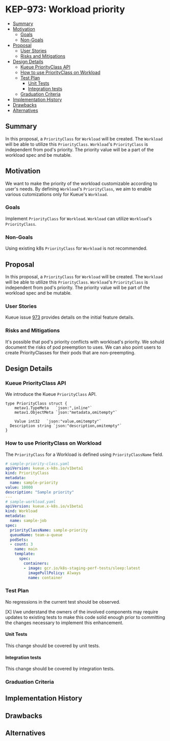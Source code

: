 # KEP-973: Workload priority

<!-- toc -->
- [Summary](#summary)
- [Motivation](#motivation)
  - [Goals](#goals)
  - [Non-Goals](#non-goals)
- [Proposal](#proposal)
  - [User Stories](#user-stories)
  - [Risks and Mitigations](#risks-and-mitigations)
- [Design Details](#design-details)
  - [Kueue PriorityClass API](#kueue-priorityclass-api)
  - [How to use PriorityClass on Workload](#how-to-use-priorityclass-on-workload)
  - [Test Plan](#test-plan)
    - [Unit Tests](#unit-tests)
    - [Integration tests](#integration-tests)
  - [Graduation Criteria](#graduation-criteria)
- [Implementation History](#implementation-history)
- [Drawbacks](#drawbacks)
- [Alternatives](#alternatives)
<!-- /toc -->

## Summary

In this proposal, a `PriorityClass` for `Workload` will be created.
The `Workload` will be able to utilize this `PriorityClass`.
`Workload`'s `PriorityClass` is independent from pod's priority.
The priority value will be a part of the workload spec and be mutable.

## Motivation

We want to make the priority of the workload customizable according to user's needs.
By defining `Workload`'s `PriorityClass`, we aim to enable various cutomizations only for Kueue's `Workload`.

### Goals

Implement `PriorityClass` for `Workload`.
`Workload` can utilize `Workload`'s `PriorityClass`.

### Non-Goals

Using existing k8s `PriorityClass` for `Workload` is not recommended.

## Proposal

In this proposal, a `PriorityClass` for `Workload` will be created.
The `Workload` will be able to utilize this `PriorityClass`.
`Workload`'s `PriorityClass` is independent from pod's priority.
The priority value will be part of the workload spec and be mutable.

<!--
This is where we get down to the specifics of what the proposal actually is.
This should have enough detail that reviewers can understand exactly what
you're proposing, but should not include things like API designs or
implementation. What is the desired outcome and how do we measure success?.
The "Design Details" section below is for the real
nitty-gritty.
-->

### User Stories

Kueue issue [973](https://github.com/kubernetes-sigs/kueue/issues/973) provides details on the initial feature details.

### Risks and Mitigations

It's possible that pod's priority conflicts with workload's priority.
We sohuld document the risks of pod preemption to uses.
We can also point users to create PriorityClasses for their pods that are non-preempting.

## Design Details

### Kueue PriorityClass API

We introduce the Kueue `PriorityClass` API.

```golang
type PriorityClass struct {
	metav1.TypeMeta   `json:",inline"`
	metav1.ObjectMeta `json:"metadata,omitempty"`

	Value int32   `json:"value,omitempty"`
  Description string `json:"description,omitempty"`
}

```

### How to use PriorityClass on Workload
The `PriorityClass` for a Workload is defined using `PriorityClassName` field.

```yaml
# sample-priority-class.yaml
apiVersion: kueue.x-k8s.io/v1beta1
kind: PriorityClass
metadata:
  name: sample-priority
value: 10000
description: "Sample priority"
---
# sample-workload.yaml
apiVersion: kueue.x-k8s.io/v1beta1
kind: Workload
metadata:
  name: sample-job
spec:
  priorityClassName: sample-priority
  queueName: team-a-queue
  podSets:
  - count: 3
    name: main
    template:
      spec:
        containers:
        - image: gcr.io/k8s-staging-perf-tests/sleep:latest
          imagePullPolicy: Always
          name: container
```

### Test Plan

No regressions in the current test should be observed.

[X] I/we understand the owners of the involved components may require updates to
existing tests to make this code solid enough prior to committing the changes necessary
to implement this enhancement.

#### Unit Tests

This change should be covered by unit tests.

#### Integration tests

This change should be covered by integration tests.

### Graduation Criteria


## Implementation History


## Drawbacks


## Alternatives